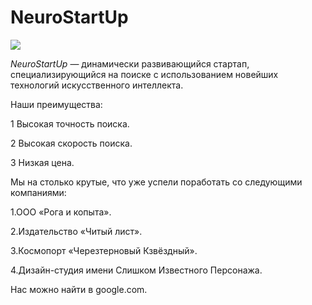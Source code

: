 
# NeuroStartUp

![](https://netology-code.github.io/git-homeworks/introduction/assets/logo.png)

*NeuroStartUp* — динамически развивающийся стартап, специализирующийся на поиске с использованием новейших технологий искусственного интеллекта.

Наши преимущества:

1 Высокая точность поиска.

2 Высокая скорость поиска.

3 Низкая цена.

Мы на столько крутые, что уже успели поработать со следующими компаниями:

1.ООО «Рога и копыта».

2.Издательство «Читый лист».

3.Космопорт «Черезтерновый Кзвёздный».

4.Дизайн-студия имени Слишком Известного Персонажа.

Нас можно найти в google.com.
